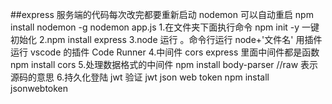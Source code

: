 ##express 服务端的代码每次改完都要重新启动 nodemon 可以自动重启 npm install nodemon -g nodemon app.js 1.在文件夹下面执行命令 npm init -y 一键初始化
2.npm install express
3.node 运行
。命令行运行 node+'文件名'
用插件运行 vscode 的插件 Code Runner 4.中间件 cors express 里面中间件都是函数
npm install cors 5.处理数据格式的中间件 npm install body-parser
//raw 表示源码的意思 6.持久化登陆 jwt 验证
jwt json web token npm install jsonwebtoken
